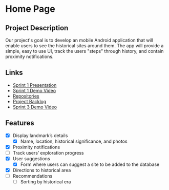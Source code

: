 # Home Page

## Project Description

Our project's goal is to develop an mobile Android application that will enable
users to see the historical sites around them. The app will provide a simple,
easy to use UI, track the users "steps" through history, and contain proximity
notifications.

## Links

-   [Sprint 1 Presentation](https://docs.google.com/presentation/d/1N1un2fruCzJXbqARkHtwW_O_IlDZ9DslrHKXXw8md1M/edit#slide=id.p)
-   [Sprint 1 Demo Video](https://www.youtube.com/watch?v=YOHrRc_Cxek)
-   [Repositories](https://github.com/orgs/CS-495-Historical-Sites/repositories)
-   [Project Backlog](https://docs.google.com/spreadsheets/d/1HKF6ZJoivdn_3kVjFu1scWFq1TY2EBCMu3DLSpLrBJ4/edit#gid=0)
-   [Sprint 3 Demo Video](https://youtu.be/hj3qh6u96QM)

## Features

-   [x] Display landmark’s details
    -   [x] Name, location, historical significance, and photos
-   [x] Proximity notifications
-   [ ] Track users’ exploration progress
-   [x] User suggestions
    -   [x] Form where users can suggest a site to be added to the database
-   [x] Directions to historical area
-   [ ] Recommendations
    -   [ ] Sorting by historical era
